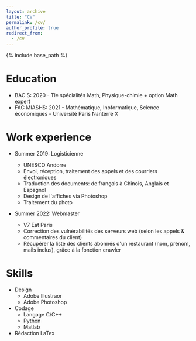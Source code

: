```yaml
---
layout: archive
title: "CV"
permalink: /cv/
author_profile: true
redirect_from:
  - /cv
---
```


{% include base_path %}

Education
======
* BAC S: 2020 - Tle spécialités Math, Physique-chimie + option Math expert
* FAC MIASHS: 2021 - Mathématique, Inoformatique, Science économiques - Université Paris Nanterre X

Work experience
======
* Summer 2019: Logisticienne
  * UNESCO Andorre
  * Envoi, réception, traitement des appels et des courriers électroniques
  * Traduction des documents: de français à Chinois, Anglais et Espagnol
  * Design de l'affiches via Photoshop
  * Traitement du photo

* Summer 2022: Webmaster
  * V7 Eat Paris
  * Correction des vulnérabilités des serveurs web (selon les appels & commentaires du client)
  * Récupérer la liste des clients abonnés d'un restaurant (nom, prénom, mails inclus), grâce à la fonction crawler
  
Skills
======
* Design
  * Adobe Illustraor
  * Adobe Photoshop
* Codage
  * Langage C/C++
  * Python
  * Matlab
* Rédaction LaTex
